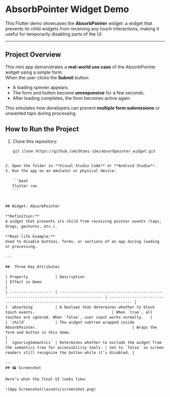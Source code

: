 
# AbsorbPointer Widget Demo

This Flutter demo showcases the **AbsorbPointer** widget: a widget that prevents its child widgets from receiving any touch interactions, making it useful for temporarily disabling parts of the UI.

---

##  Project Overview

This mini app demonstrates a **real-world use case** of the AbsorbPointer widget using a simple form.  
When the user clicks the **Submit** button:
- A loading spinner appears.
- The form and button become **unresponsive** for a few seconds.
- After loading completes, the form becomes active again.

This simulates how developers can prevent **multiple form submissions** or unwanted taps during processing.


## How to Run the Project

1. Clone this repository:
   ```bash
   git clone https://github.com/Otani-ibe/absorbpointer_widget.git
````

2. Open the folder in **Visual Studio Code** or **Android Studio**.
3. Run the app on an emulator or physical device:

   ```bash
   flutter run
   ```


## Widget: AbsorbPointer

**Definition:**
A widget that prevents its child from receiving pointer events (taps, drags, gestures, etc.).

**Real-life Example:**
Used to disable buttons, forms, or sections of an app during loading or processing.

---

##  Three Key Attributes

| Property            | Description                                                                               | Effect in Demo                                                                   |
| ------------------- | ----------------------------------------------------------------------------------------- | -------------------------------------------------------------------------------- |
| `absorbing`         | A boolean that determines whether to block touch events.                                  | When `true`, all touches are ignored. When `false`, user input works normally.   |
| `child`             | The widget subtree wrapped inside AbsorbPointer.                                          | Wraps the form and button in this demo.                                          |
| `ignoringSemantics` | Determines whether to exclude the widget from the semantics tree for accessibility tools. | Set to `false` so screen readers still recognize the button while it’s disabled. |

---
## 🖼️ Screenshot

Here’s what the final UI looks like:

![App Screenshot](assets/screenshot.png)
